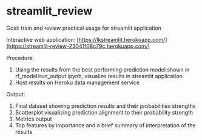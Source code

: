 # streamlit_review
Goal: train and review practical usage for streamlit application

Interactive web application: [https://lkstreamlit.herokuapp.com/](https://streamlit-review-23041f08c79c.herokuapp.com/)

Procedure:
1. Using the results from the best performing prediction model shown in rf_model/run_output.ipynb, visualize results in streamlit application
2. Host results on Heroku data management service

Output:
1. Final dataset showing prediction results and their probabilities strengths
2. Scatterplot visualizing prediction alignment to their probability strength
3. Metrics output 
4. Top features by importance and a brief summary of interpretation of the results
